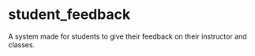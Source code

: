 # student_feedback
A system made for students to give their feedback on their instructor and classes.
